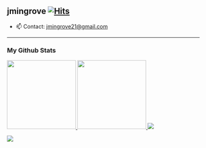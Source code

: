 ## jmingrove [![Hits](https://hits.seeyoufarm.com/api/count/incr/badge.svg?url=https%3A%2F%2Fgithub.com%2Fjmingrove21&count_bg=%23C4C4C4&title_bg=%23555555&icon=reddit.svg&icon_color=%23E7E7E7&title=hi&edge_flat=false)](https://hits.seeyoufarm.com)

- 📫 Contact: jmingrove21@gmail.com

<hr>

### My Github Stats

<a href="#">
  <img src="https://github-readme-stats.vercel.app/api?username=jmingrove21&show_icons=true" height="180px">
</a>
<a href="#">
  <img src="https://github-readme-stats.vercel.app/api/top-langs/?username=jmingrove21&layout=compact" height="180px">
</a>
<a href="#">
  <img src="https://github-readme-stats.vercel.app/api/wakatime?username=jmingrove21">
<a>
  
<p align="left">
  <img src="http://mazassumnida.wtf/api/mini/generate_badge?boj=myhomeseoulstation">
</p>

<!--
**jmingrove21/jmingrove21** is a ✨ _special_ ✨ repository because its `README.md` (this file) appears on your GitHub profile.

Here are some ideas to get you started:

- 🔭 I’m currently working on ...
- 🌱 I’m currently learning ...
- 👯 I’m looking to collaborate on ...
- 🤔 I’m looking for help with ...
- 💬 Ask me about ...
- 📫 How to reach me: ...
- 😄 Pronouns: ...
- ⚡ Fun fact: ...
-->
